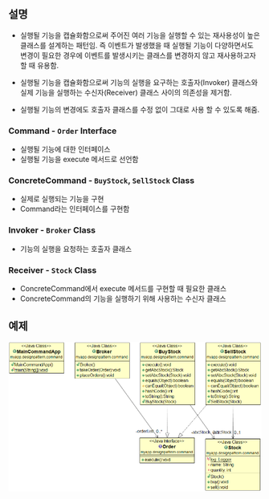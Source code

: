 설명
------------------
* 실행될 기능을 캡슐화함으로써 주어진 여러 기능을 실행할 수 있는 재사용성이 높은 클래스를 설계하는 패턴임. 즉 이벤트가 발생했을 때 실행될 기능이 다양하면서도 변경이 필요한 경우에 이벤트를 발생시키는 클래스를 변경하지 않고 재사용하고자 할 때 유용함.

* 실행될 기능을 캡슐화함으로써 기능의 실행을 요구하는 호출자(Invoker) 클래스와 실제 기능을 실행하는 수신자(Receiver) 클래스 사이의 의존성을 제거함.

* 실행될 기능의 변경에도 호출자 클래스를 수정 없이 그대로 사용 할 수 있도록 해줌.

### Command - `Order` Interface
  - 실행될 기능에 대한 인터페이스
  - 실행될 기능을 execute 메서드로 선언함

### ConcreteCommand - `BuyStock`, `SellStock` Class
  - 실제로 실행되는 기능을 구현
  - Command라는 인터페이스를 구현함

### Invoker - `Broker` Class
  - 기능의 실행을 요청하는 호출자 클래스

### Receiver - `Stock` Class
  - ConcreteCommand에서 execute 메서드를 구현할 때 필요한 클래스
  - ConcreteCommand의 기능을 실행하기 위해 사용하는 수신자 클래스

예제
------------------
<img title="command-pattern" src="./command.png" alt="example" width="800px">